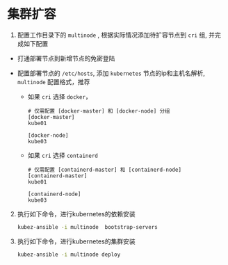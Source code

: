 # 集群扩容

1. 配置工作目录下的 `multinode` , 根据实际情况添加待扩容节点到 `cri` 组, 并完成如下配置
  - 打通部署节点到新增节点的免密登陆

  - 配置部署节点的 `/etc/hosts`, 添加 `kubernetes` 节点的ip和主机名解析, `multinode` 配置格式，推荐
      * 如果 `cri` 选择 `docker`，
        ```shell
        # 仅需配置 [docker-master] 和 [docker-node] 分组
        [docker-master]
        kube01

        [docker-node]
        kube03
        ```
      * 如果 `cri` 选择 `containerd`
        ```shell
        # 仅需配置 [containerd-master] 和 [containerd-node]
        [containerd-master]
        kube01

        [containerd-node]
        kube03
        ```

2. 执行如下命令，进行kubernetes的依赖安装
    ``` bash
    kubez-ansible -i multinode  bootstrap-servers
    ```

3. 执行如下命令，进行kubernetes的集群安装
    ``` bash
    kubez-ansible -i multinode deploy
    ```
